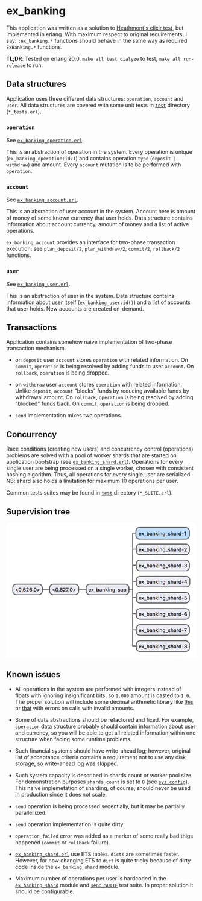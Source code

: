 # ex_banking

This application was written as a solution to [Heathmont's elixir test](https://github.com/heathmont/elixir-test), but implemented in erlang. With maximum respect to original requirements, I say: `:ex_banking.*` functions should behave in the same way as required `ExBanking.*` functions.

**TL;DR**: Tested on erlang 20.0. `make all test dialyze` to test, `make all run-release` to run.

## Data structures

Application uses three different data structures: `operation`, `account` and `user`. All data structures are covered with some unit tests in [`test`](apps/ex_banking/test) directory (`*_tests.erl`).

### `operation`

See [`ex_banking_operation.erl`](apps/ex_banking/src/datastructures/ex_banking_operation.erl).

This is an abstraction of operation in the system. Every operation is unique (`ex_banking_operation:id/1`) and contains operation `type` (`deposit | withdraw`) and amount. Every `account` mutation is to be performed with `operation`.

### `account`

See [`ex_banking_account.erl`](apps/ex_banking/src/datastructures/ex_banking_account.erl).

This is an absraction of user account in the system. Account here is amount of money of some known currency that user holds. Data structure contains information about account currency, amount of money and a list of active operations.

`ex_banking_account` provides an interface for two-phase transaction execution: see `plan_deposit/2`, `plan_withdraw/2`, `commit/2`, `rollback/2` functions.

### `user`

See [`ex_banking_user.erl`](apps/ex_banking/src/datastructures/ex_banking_user.erl).

This is an abstraction of user in the system. Data structure contains information about user itself (`ex_banking_user:id()`) and a list of accounts that user holds. New accounts are created on-demand.

## Transactions

Application contains somehow naive implementation of two-phase transaction mechanism.

* on `deposit` user `account` stores `operation` with related information. On `commit`, `operation` is being resolved by adding funds to user `account`. On `rollback`, `operation` is being dropped.

* on `withdraw` user `account` stores `operation` with related information. Unlike `deposit`, `account` "blocks" funds by reducing available funds by withdrawal amount. On `rollback`, `operation` is being resolved by adding "blocked" funds back. On `commit`, `operation` is being dropped.

* `send` implementation mixes two operations.

## Concurrency

Race conditions (creating new users) and concurrency control (operations) problems are solved with a pool of worker shards that are started on application bootstrap (see [`ex_banking_shard.erl`](apps/ex_banking/src/ex_banking_shard.erl)). Operations for every single user are being processed on a single worker, chosen with consistent hashing algorithm. Thus, all operations for every single user are serialized. NB: shard also holds a limitation for maximum 10 operations per user.

Common tests suites may be found in [`test`](apps/ex_banking/test) directory (`*_SUITE.erl`).

## Supervision tree

![Process tree](ex_banking_process_tree.png)

## Known issues

* All operations in the system are performed with integers instead of floats with ignoring insignificant bits, so `1.009` amount is casted to `1.0`. The proper solution will include some decimal arithmetic library like [this](https://github.com/tim/erlang-decimal) or [that](https://github.com/egobrain/decimal) with errors on calls with invalid amounts.

* Some of data abstractions should be refactored and fixed. For example, [`operation`](apps/ex_banking/src/datastructures/ex_banking_operation.erl) data structure probably should contain information about user and currency, so you will be able to get all related information within one structure when facing some runtime problems.

* Such financial systems should have write-ahead log; however, original list of acceptance criteria contains a requirement not to use any disk storage, so write-ahead log was skipped.

* Such system capacity is described in shards count or worker pool size. For demonstration purposes `shards_count` is set to `8` (see [`sys.config`](config/sys.config)). This naive implemetation of sharding, of course, should never be used in production since it does not scale.

* `send` operation is being processed seqentially, but it may be partially parallellized.

* `send` operation implementation is quite dirty.

* `operation_failed` error was added as a marker of some really bad thigs happened (`commit` or `rollback` failure).

* [`ex_banking_shard.erl`](apps/ex_banking/src/ex_banking_shard.erl) use ETS tables. `dict`s are sometimes faster. However, for now changing ETS to `dict` is quite tricky because of dirty code inside the `ex_banking_shard` module.

* Maximum number of operations per user is hardcoded in the [`ex_banking_shard`](apps/ex_banking/src/ex_banking_shard.erl) module and [`send_SUITE`](apps/ex_banking/test/send_SUITE.erl) test suite. In proper solution it should be configurable.
